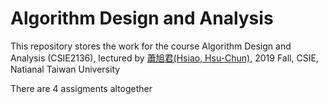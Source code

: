 # Algorithm Design and Analysis

This repository stores the work for the course Algorithm Design and Analysis (CSIE2136), 
lectured by [蕭旭君(Hsiao, Hsu-Chun)](https://www.csie.ntu.edu.tw/people/bio.php?PID=1505),
2019 Fall, CSIE, Natianal Taiwan University

There are 4 assigments altogether
